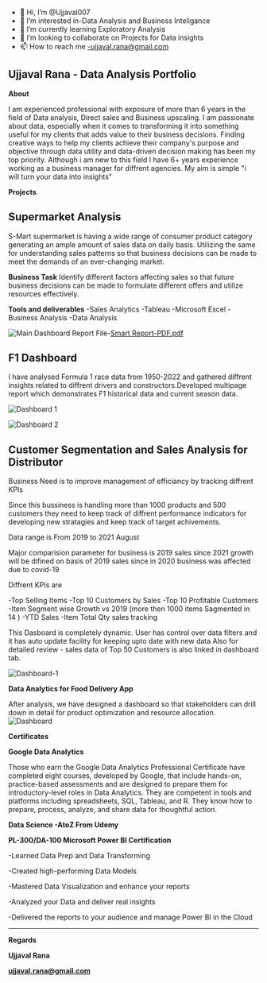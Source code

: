 - 👋 Hi, I’m @Ujjaval007
- 👀 I’m interested in-Data Analysis and Business Inteligance  
- 🌱 I’m currently learning Exploratory Analysis
- 💞️ I’m looking to collaborate on Projects for Data insights
- 📫 How to reach me -ujjaval.rana@gmail.com

**Ujjaval Rana - Data Analysis Portfolio**
---------------------------------------------------------------------------------------------------------------------------------------------------------------------------------

**About**

I am experienced professional with exposure of more than 6 years in the field of Data analysis, Direct sales and Business upscaling.
I am passionate about data, especially when it comes to transforming it into something useful for my clients that adds value to their business decisions.
Finding creative ways to help my clients achieve their company's purpose and objective through data utility and data-driven decision making has been my top priority.
Although i am new to this field I have 6+ years experience working as a business manager for diffrent agencies.
My aim is simple "i will turn your data into insights"




****Projects****




**Supermarket Analysis**
---------------------------------------------------------------------------------------------------------------------------------------------------------------------------------
S-Mart supermarket is having a wide range of consumer product category generating an ample amount of sales data on daily basis. Utilizing the same for understanding sales patterns so that business decisions can be made to meet the demands of an ever-changing market.

**Business Task**
Identify different factors affecting sales so that future business decisions can be made to formulate different offers and utilize resources effectively.

**Tools and deliverables**
-Sales Analytics
-Tableau
-Microsoft Excel
-Business Analysis
-Data Analysis

![Main Dashboard](https://user-images.githubusercontent.com/91518201/144218510-dc3fbf3c-5cf4-4379-beee-b09e875c0667.png)
Report File-[Smart Report-PDF.pdf](https://github.com/Ujjaval007/Ujjaval007/files/7633053/Smart.Report-PDF.pdf)


**F1 Dashboard**
---------------------------------------------------------------------------------------------------------------------------------------------------------------------------------
 I have analysed Formula 1 race data from 1950-2022 and gathered diffrent insights related to diffrent drivers and constructors.Developed multipage report which demonstrates F1 historical data and current season data.
 
 ![Dashboard 1](https://user-images.githubusercontent.com/91518201/179360568-cfbfd6b0-1a92-46fd-9810-f0c456b3a419.jpg)



![Dashboard 2](https://user-images.githubusercontent.com/91518201/179360571-4c44811a-f72c-45c5-94d9-54c057657b35.jpg)





**Customer Segmentation and Sales Analysis for Distributor**
---------------------------------------------------------------------------------------------------------------------------------------------------------------------------------

Business Need is to improve management of efficiancy by tracking diffrent KPIs

Since this bussiness is handling more than 1000 products and 500 customers they need to keep track of diffrent performance indicators for developing new stratagies and keep track of target achivements.

Data range is From 2019 to 2021 August

Major comparision parameter for business is 2019 sales since 2021 growth will be difined on basis of 2019 sales since in 2020 business was affected due to covid-19

Diffrent KPIs are

-Top Selling Items
-Top 10 Customers by Sales
-Top 10 Profitable Customers
-Item Segment wise Growth vs 2019 (more then 1000 items Sagmented in 14 )
-YTD Sales
-Item Total Qty sales tracking

This Dasboard is completely dynamic. User has control over data filters and it has auto update facility for keeping upto date with new data Also for detailed review - sales data of Top 50 Customers is also linked in dashboard tab.

![Dashboard-1](https://user-images.githubusercontent.com/91518201/144219169-bc2de13a-ea4b-4c9c-a578-3981d0a9ccf1.png)




**Data Analytics for Food Delivery App**

After analysis, we have designed a dashboard so that stakeholders can drill down in detail for product optimization and resource allocation.
![Dashboard](https://user-images.githubusercontent.com/91518201/144220186-4f225cc6-ed8e-4056-9d7e-f9f4215f2c7f.png)





**Certificates**

**Google Data Analytics**

Those who earn the Google Data Analytics Professional Certificate have completed eight courses, developed by Google, that include hands-on, practice-based assessments and are designed to prepare them for introductory-level roles in Data Analytics. They are competent in tools and platforms including spreadsheets, SQL, Tableau, and R. They know how to prepare, process, analyze, and share data for thoughtful action.

**Data Science -AtoZ From Udemy**

**PL-300/DA-100 Microsoft Power BI Certification**

-Learned Data Prep and Data Transforming

-Created high-performing Data Models

-Mastered Data Visualization and enhance your reports

-Analyzed your Data and deliver real insights

-Delivered the reports to your audience and manage Power BI in the Cloud

---------------------------------------------------------------------------







**Regards**

**Ujjaval Rana**

**ujjaval.rana@gmail.com**
